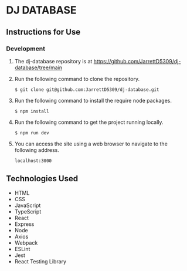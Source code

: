 # DJ DATABASE

## Instructions for Use

### Development
1. The dj-database repository is at https://github.com/JarrettD5309/dj-database/tree/main
2. Run the following command to clone the repository.

    ```console
    $ git clone git@github.com:JarrettD5309/dj-database.git
    ```

3. Run the following command to install the require node packages.

    ```console
    $ npm install
    ```

4. Run the following command to get the project running locally.

    ```console
    $ npm run dev
    ```

5. You can access the site using a web browser to navigate to the following address.

    `localhost:3000`


## Technologies Used
* HTML
* CSS
* JavaScript
* TypeScript
* React
* Express
* Node
* Axios
* Webpack
* ESLint
* Jest
* React Testing Library